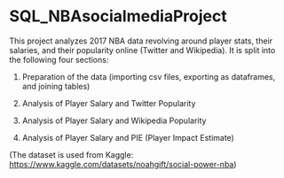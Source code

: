 # SQL_NBAsocialmediaProject

This project analyzes 2017 NBA data revolving around player stats, their salaries, and their popularity online (Twitter and Wikipedia). It is split into the following four sections:

1) Preparation of the data (importing csv files, exporting as dataframes, and joining tables)

2) Analysis of Player Salary and Twitter Popularity

3) Analysis of Player Salary and Wikipedia Popularity

4) Analysis of Player Salary and PIE (Player Impact Estimate)

(The dataset is used from Kaggle: https://www.kaggle.com/datasets/noahgift/social-power-nba)
